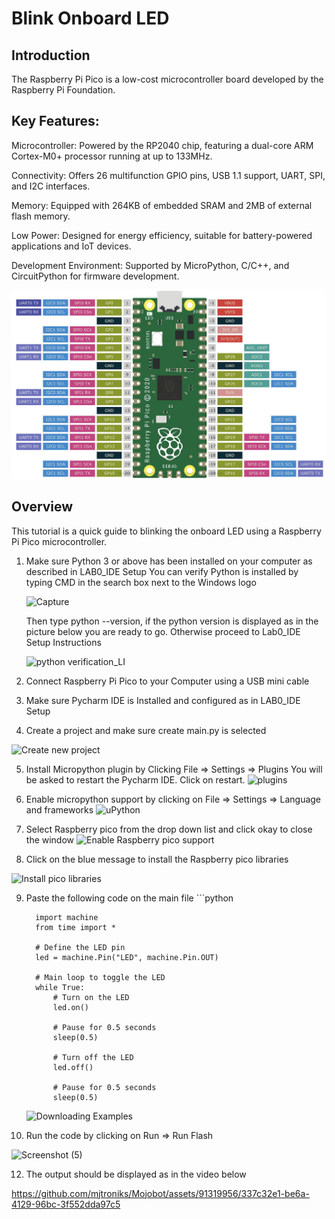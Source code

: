 # Blink Onboard LED

## Introduction

The Raspberry Pi Pico is a low-cost microcontroller board developed by the Raspberry Pi Foundation.

## Key Features:

Microcontroller: Powered by the RP2040 chip, featuring a dual-core ARM Cortex-M0+ processor running at up to 133MHz.

Connectivity: Offers 26 multifunction GPIO pins, USB 1.1 support, UART, SPI, and I2C interfaces.

Memory: Equipped with 264KB of embedded SRAM and 2MB of external flash memory.

Low Power: Designed for energy efficiency, suitable for battery-powered applications and IoT devices.

Development Environment: Supported by MicroPython, C/C++, and CircuitPython for firmware development.





![MicroController](https://github.com/mjtroniks/Mojobot/blob/d91b9694c7622a41186362987df0de14fe8cf188/MojobotPico/Micropython/Images/Raspberry-Pi-PICO-Pinout-Diagram.jpeg)

## Overview

This tutorial is a quick guide to blinking the onboard LED using a Raspberry Pi Pico microcontroller. 

1. Make sure Python 3 or above has been installed on your computer as described in LAB0_IDE Setup
   You can verify Python is installed by typing CMD in the search box next to the Windows logo
   
   
   ![Capture](https://github.com/mjtroniks/Mojobot/assets/91319956/375be4bb-851f-46e2-ae6b-ec9ec7bcc99e)


   Then type python --version, if the python version is displayed as in the picture below you are ready to go. Otherwise proceed to Lab0_IDE Setup Instructions
    
    ![python verification_LI](https://github.com/mjtroniks/Mojobot/assets/91319956/4fcb745d-56cd-485c-ae5f-e6ecd9254859)
   
   
2. Connect Raspberry Pi Pico to your Computer using a USB mini cable

3. Make sure Pycharm IDE is Installed and configured as in LAB0_IDE Setup

4. Create a project and make sure create main.py is selected

![Create new project](https://github.com/mjtroniks/Mojobot/assets/91319956/465d9c90-44bc-4e4b-89c8-d8ddb3b7082d)

5. Install Micropython plugin by Clicking File => Settings => Plugins
 You will be asked to restart the Pycharm IDE. Click on restart.
   ![plugins](https://github.com/mjtroniks/Mojobot/assets/91319956/3e8270cd-9e98-4446-b13d-6ac5d24681b3)
   
6. Enable micropython support by clicking on File => Settings => Language and frameworks
     ![uPython](https://github.com/mjtroniks/Mojobot/assets/91319956/8dad115b-7f8a-4a62-9f97-2b02803d9563)

7. Select Raspberry pico from the drop down list and click okay to close the window
   ![Enable Raspberry pico support](https://github.com/mjtroniks/Mojobot/assets/91319956/bc012dd5-a74d-40b4-81e3-ab16f3814af1)

8. Click on the blue message to install the Raspberry pico libraries
   
![Install pico libraries](https://github.com/mjtroniks/Mojobot/assets/91319956/4afc2357-91ee-4ed1-ba7e-02b28793df8d)

9. Paste the following code on the main file
         ```python
   
         import machine
         from time import *
         
         # Define the LED pin
         led = machine.Pin("LED", machine.Pin.OUT)
         
         # Main loop to toggle the LED
         while True:
             # Turn on the LED
             led.on()
         
             # Pause for 0.5 seconds
             sleep(0.5)
         
             # Turn off the LED
             led.off()
         
             # Pause for 0.5 seconds
             sleep(0.5)
    
    ![Downloading Examples](https://github.com/mjtroniks/Mojobot/assets/91319956/a793520d-d099-4fe4-8bf9-e2bdad74fefe)


11. Run the code by clicking on Run => Run Flash

 
![Screenshot (5)](https://github.com/mjtroniks/Mojobot/assets/91319956/2d5ea12d-c6b4-4eed-b0b7-bd88c9130730)


12. The output should be displayed as in the video below

https://github.com/mjtroniks/Mojobot/assets/91319956/337c32e1-be6a-4129-96bc-3f552dda97c5




